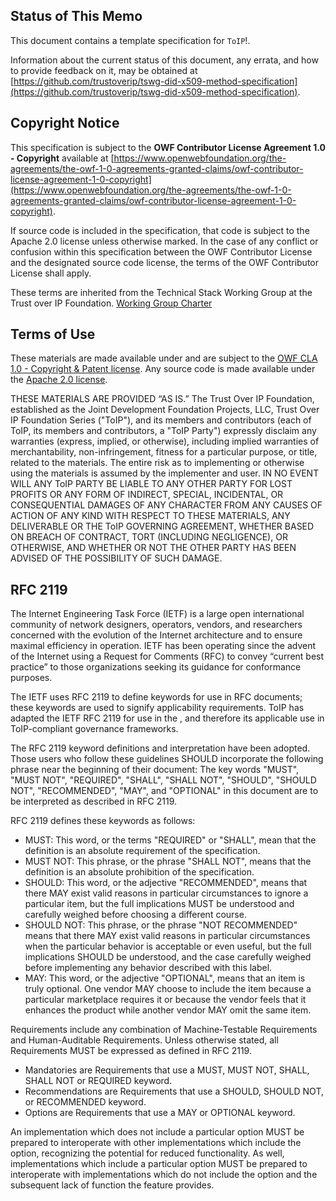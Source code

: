## Status of This Memo

This document contains a template specification for `ToIP`!.

Information about the current status of this document, any errata,
and how to provide feedback on it, may be obtained at
[https://github.com/trustoverip/tswg-did-x509-method-specification](https://github.com/trustoverip/tswg-did-x509-method-specification).

## Copyright Notice

This specification is subject to the **OWF Contributor License Agreement 1.0 - Copyright**
available at
[https://www.openwebfoundation.org/the-agreements/the-owf-1-0-agreements-granted-claims/owf-contributor-license-agreement-1-0-copyright](https://www.openwebfoundation.org/the-agreements/the-owf-1-0-agreements-granted-claims/owf-contributor-license-agreement-1-0-copyright).

If source code is included in the specification, that code is subject to the
Apache 2.0 license unless otherwise marked. In the case of any conflict or
confusion within this specification between the OWF Contributor License 
and the designated source code license, the terms of the OWF Contributor License shall apply.

These terms are inherited from the Technical Stack Working Group at the Trust over IP Foundation. [Working Group Charter](https://trustoverip.org/wp-content/uploads/TSWG-2-Charter-Revision.pdf)


## Terms of Use

These materials are made available under and are subject to the [OWF CLA 1.0 - Copyright & Patent license](https://www.openwebfoundation.org/the-agreements/the-owf-1-0-agreements-granted-claims/owf-contributor-license-agreement-1-0-copyright-and-patent). Any source code is made available under the [Apache 2.0 license](https://www.apache.org/licenses/LICENSE-2.0.txt).

THESE MATERIALS ARE PROVIDED “AS IS.” The Trust Over IP Foundation, established as the Joint Development Foundation Projects, LLC, Trust Over IP Foundation Series ("ToIP"), and its members and contributors (each of ToIP, its members and contributors, a "ToIP Party") expressly disclaim any warranties (express, implied, or otherwise), including implied warranties of merchantability, non-infringement, fitness for a particular purpose, or title, related to the materials. The entire risk as to implementing or otherwise using the materials is assumed by the implementer and user. 
IN NO EVENT WILL ANY ToIP PARTY BE LIABLE TO ANY OTHER PARTY FOR LOST PROFITS OR ANY FORM OF INDIRECT, SPECIAL, INCIDENTAL, OR CONSEQUENTIAL DAMAGES OF ANY CHARACTER FROM ANY CAUSES OF ACTION OF ANY KIND WITH RESPECT TO THESE MATERIALS, ANY DELIVERABLE OR THE ToIP GOVERNING AGREEMENT, WHETHER BASED ON BREACH OF CONTRACT, TORT (INCLUDING NEGLIGENCE), OR OTHERWISE, AND WHETHER OR NOT THE OTHER PARTY HAS BEEN ADVISED OF THE POSSIBILITY OF SUCH DAMAGE.

## RFC 2119
The Internet Engineering Task Force (IETF) is a large open international community of network designers, operators, vendors, and researchers concerned with the evolution of the Internet architecture and to ensure maximal efficiency in operation. IETF has been operating since the advent of the Internet using a Request for Comments (RFC) to convey “current best practice” to those organizations seeking its guidance for conformance purposes.

The IETF uses RFC 2119 to define keywords for use in RFC documents; these keywords are used to signify applicability requirements.  ToIP has adapted the IETF RFC 2119 for use in the <name of this document>, and therefore its applicable use in ToIP-compliant governance frameworks.

The RFC 2119 keyword definitions and interpretation have been adopted. Those users who follow these guidelines SHOULD incorporate the following phrase near the beginning of their document:
        The key words "MUST", "MUST NOT", "REQUIRED", "SHALL", "SHALL NOT", "SHOULD", "SHOULD NOT", "RECOMMENDED", "MAY", and "OPTIONAL" in this document are to be interpreted as described in RFC 2119.

RFC 2119 defines these keywords as follows:

 * MUST: This word, or the terms "REQUIRED" or "SHALL", mean that the definition is an absolute requirement of the specification.
 * MUST NOT: This phrase, or the phrase "SHALL NOT", means that the definition is an absolute prohibition of the specification.
 * SHOULD: This word, or the adjective "RECOMMENDED", means that there MAY exist valid reasons in particular circumstances to ignore a particular item, but the full implications MUST be understood and carefully weighed before choosing a different course.
 * SHOULD NOT: This phrase, or the phrase "NOT RECOMMENDED" means that there MAY exist valid reasons in particular circumstances when the particular behavior is acceptable or even useful, but the full implications SHOULD be understood, and the case carefully weighed before implementing any behavior described with this label.
 * MAY: This word, or the adjective "OPTIONAL", means that an item is truly optional.  One vendor MAY choose to include the item because a particular marketplace requires it or because the vendor feels that it enhances the product while another vendor MAY omit the same item.

Requirements include any combination of Machine-Testable Requirements and Human-Auditable Requirements. Unless otherwise stated, all Requirements MUST be expressed as defined in RFC 2119.

 * Mandatories are Requirements that use a MUST, MUST NOT, SHALL, SHALL NOT or REQUIRED keyword.
 * Recommendations are Requirements that use a SHOULD, SHOULD NOT, or RECOMMENDED keyword.
 * Options are Requirements that use a MAY or OPTIONAL keyword.

An implementation which does not include a particular option MUST be prepared to interoperate with other implementations which include the option, recognizing the potential for reduced functionality. As well, implementations which include a particular option MUST be prepared to interoperate with implementations which do not include the option and the subsequent lack of function the feature provides.
